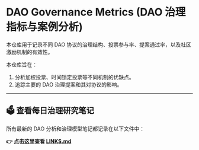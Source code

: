 # DAO Governance Metrics (DAO 治理指标与案例分析)

本仓库用于记录不同 DAO 协议的治理结构、投票参与率、提案通过率，以及社区激励机制的有效性。

本仓库旨在：
1. 分析加权投票、时间锁定投票等不同机制的优缺点。
2. 追踪主要的 DAO 治理提案和其对协议的影响。

---

## 🗳️ 查看每日治理研究笔记

所有最新的 DAO 分析和治理模型笔记都记录在以下文件中：

**👉 点击这里查看 [LINKS.md](./LINKS.md)**
